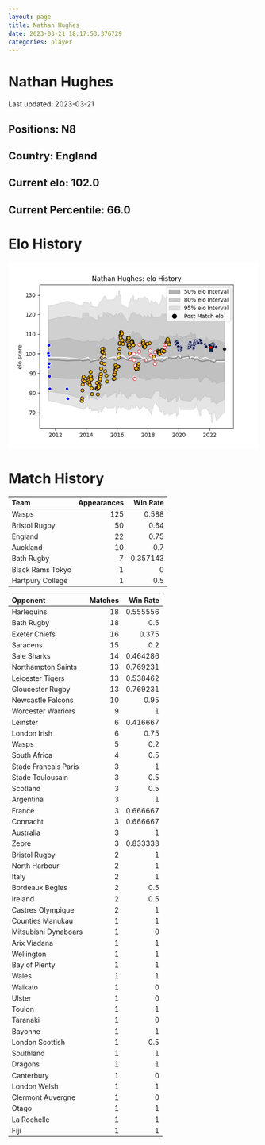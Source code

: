 ```yaml
---  
layout: page  
title: Nathan Hughes  
date: 2023-03-21 18:17:53.376729  
categories: player  
---
```

# Nathan Hughes


Last updated: 2023-03-21
## Positions: N8

## Country: England

## Current elo: 102.0

## Current Percentile: 66.0

# Elo History


![elo history](history_NathanHughes.png)
# Match History


| Team             |   Appearances |   Win Rate |
|:-----------------|--------------:|-----------:|
| Wasps            |           125 |   0.588    |
| Bristol Rugby    |            50 |   0.64     |
| England          |            22 |   0.75     |
| Auckland         |            10 |   0.7      |
| Bath Rugby       |             7 |   0.357143 |
| Black Rams Tokyo |             1 |   0        |
| Hartpury College |             1 |   0.5      |

| Opponent             |   Matches |   Win Rate |
|:---------------------|----------:|-----------:|
| Harlequins           |        18 |   0.555556 |
| Bath Rugby           |        18 |   0.5      |
| Exeter Chiefs        |        16 |   0.375    |
| Saracens             |        15 |   0.2      |
| Sale Sharks          |        14 |   0.464286 |
| Northampton Saints   |        13 |   0.769231 |
| Leicester Tigers     |        13 |   0.538462 |
| Gloucester Rugby     |        13 |   0.769231 |
| Newcastle Falcons    |        10 |   0.95     |
| Worcester Warriors   |         9 |   1        |
| Leinster             |         6 |   0.416667 |
| London Irish         |         6 |   0.75     |
| Wasps                |         5 |   0.2      |
| South Africa         |         4 |   0.5      |
| Stade Francais Paris |         3 |   1        |
| Stade Toulousain     |         3 |   0.5      |
| Scotland             |         3 |   0.5      |
| Argentina            |         3 |   1        |
| France               |         3 |   0.666667 |
| Connacht             |         3 |   0.666667 |
| Australia            |         3 |   1        |
| Zebre                |         3 |   0.833333 |
| Bristol Rugby        |         2 |   1        |
| North Harbour        |         2 |   1        |
| Italy                |         2 |   1        |
| Bordeaux Begles      |         2 |   0.5      |
| Ireland              |         2 |   0.5      |
| Castres Olympique    |         2 |   1        |
| Counties Manukau     |         1 |   1        |
| Mitsubishi Dynaboars |         1 |   0        |
| Arix Viadana         |         1 |   1        |
| Wellington           |         1 |   1        |
| Bay of Plenty        |         1 |   1        |
| Wales                |         1 |   1        |
| Waikato              |         1 |   0        |
| Ulster               |         1 |   0        |
| Toulon               |         1 |   1        |
| Taranaki             |         1 |   0        |
| Bayonne              |         1 |   1        |
| London Scottish      |         1 |   0.5      |
| Southland            |         1 |   1        |
| Dragons              |         1 |   1        |
| Canterbury           |         1 |   0        |
| London Welsh         |         1 |   1        |
| Clermont Auvergne    |         1 |   0        |
| Otago                |         1 |   1        |
| La Rochelle          |         1 |   1        |
| Fiji                 |         1 |   1        |